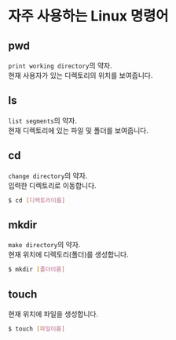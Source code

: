 # 자주 사용하는 Linux 명령어  
## pwd  
`print working directory`의 약자.  
현재 사용자가 있는 디렉토리의 위치를 보여줍니다.  

## ls  
`list segments`의 약자.  
현재 디렉토리에 있는 파일 및 폴더를 보여줍니다.  

## cd
`change directory`의 약자.  
입력한 디렉토리로 이동합니다.  
```bash
$ cd [디렉토리이름]
```

## mkdir
`make directory`의 약자.  
현재 위치에 디렉토리(폴더)를 생성합니다.  
```bash
$ mkdir [폴더이름]
```

## touch  
현재 위치에 파일을 생성합니다.  
```bash
$ touch [파일이름]
```

